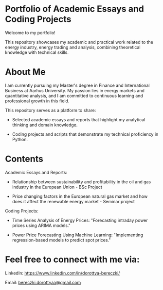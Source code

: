 # Portfolio of Academic Essays and Coding Projects
 Welcome to my portfolio!     

This repository showcases my academic and practical work related to the energy industry, energy trading and analysis, combining theoretical knowledge with technical skills.

# About Me

I am currently pursuing my Master's degree in Finance and International Business at Aarhus University. My passion lies in energy markets and quantitative analysis, and I am committed to continuous learning and professional growth in this field.

This repository serves as a platform to share:

- Selected academic essays and reports that highlight my analytical thinking and domain knowledge.

- Coding projects and scripts that demonstrate my technical proficiency in Python.



# Contents


Academic Essays and Reports:

- Relationship between sustainability and profitability in the oil and gas industry in the European Union - BSc Project 


- Price changing factors in the European natural gas market and how does it affect the renewable energy market - Seminar project



Coding Projects:

- Time Series Analysis of Energy Prices: "Forecasting intraday power prices using ARIMA models."


- Power Price Forecasting Using Machine Learning: "Implementing regression-based models to predict spot prices."






# Feel free to connect with me via:

LinkedIn: https://www.linkedin.com/in/dorottya-bereczki/

Email: bereczki.dorottyaa@gmail.com

